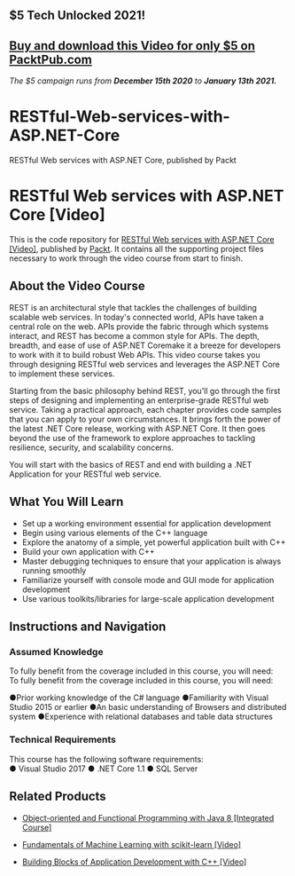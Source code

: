## $5 Tech Unlocked 2021!
[Buy and download this Video for only $5 on PacktPub.com](https://www.packtpub.com/product/restful-web-services-with-asp-net-core-video/9781788294638)
-----
*The $5 campaign         runs from __December 15th 2020__ to __January 13th 2021.__*

# RESTful-Web-services-with-ASP.NET-Core
RESTful Web services with ASP.NET Core, published by Packt
# RESTful Web services with ASP.NET Core [Video]
This is the code repository for [RESTful Web services with ASP.NET Core [Video]](https://www.packtpub.com/application-development/restful-web-services-aspnet-core-video?utm_source=github&utm_medium=repository&utm_campaign=9781788294638), published by [Packt](https://www.packtpub.com/?utm_source=github). It contains all the supporting project files necessary to work through the video course from start to finish.
## About the Video Course
REST is an architectural style that tackles the challenges of building scalable web services. In today's connected world, APIs have taken a central role on the web. APIs provide the fabric through which systems interact, and REST has become a common style for APIs. The depth, breadth, and ease of use of ASP.NET Coremake it a breeze for developers to work with it to build robust Web APIs. This video course takes you through designing RESTful web services and leverages the ASP.NET Core to implement these services.

Starting from the basic philosophy behind REST, you'll go through the first steps of designing and implementing an enterprise-grade RESTful web service. Taking a practical approach, each chapter provides code samples that you can apply to your own circumstances. It brings forth the power of the latest .NET Core release, working with ASP.NET Core. It then goes beyond the use of the framework to explore approaches to tackling resilience, security, and scalability concerns. 

You will start with the basics of REST and end with building a .NET Application for your RESTful web service.

<H2>What You Will Learn</H2>
<DIV class=book-info-will-learn-text>
<UL>
<LI>Set up a working environment essential for application development 
<LI>Begin using various elements of the C++ language 
<LI>Explore the anatomy of a simple, yet powerful application built with C++ 
<LI>Build your own application with C++ 
<LI>Master debugging techniques to ensure that your application is always running smoothly 
<LI>Familiarize yourself with console mode and GUI mode for application development 
<LI>Use various toolkits/libraries for large-scale application development </LI></UL></DIV>

## Instructions and Navigation
### Assumed Knowledge
To fully benefit from the coverage included in this course, you will need:<br/>
To fully benefit from the coverage included in this course, you will need:

●Prior working knowledge of the C# language
●Familiarity with Visual Studio 2015 or earlier
●An basic understanding of Browsers and distributed system
●Experience with relational databases and table data structures


### Technical Requirements
This course has the following software requirements:<br/>
●	Visual Studio 2017
●	.NET Core 1.1
●	SQL Server


## Related Products
* [Object-oriented and Functional Programming with Java 8 [Integrated Course]](https://www.packtpub.com/application-development/object-oriented-and-functional-programming-java-8-integrated-course?utm_source=github&utm_medium=repository&utm_campaign=9781788294027)

* [Fundamentals of Machine Learning with scikit-learn [Video]](https://www.packtpub.com/big-data-and-business-intelligence/fundamentals-machine-learning-scikit-learn-video?utm_source=github&utm_medium=repository&utm_campaign=9781789134377)

* [Building Blocks of Application Development with C++ [Video]](https://www.packtpub.com/application-development/building-blocks-application-development-c-video?utm_source=github&utm_medium=repository&utm_campaign=9781788294355)

